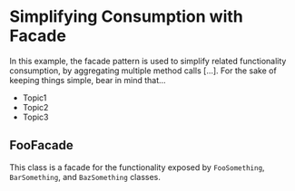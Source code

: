 # Simplifying Consumption with Facade

In this example, the facade pattern is used to simplify related functionality
consumption, by aggregating multiple method calls [...]. For the sake of keeping
things simple, bear in mind that...

- Topic1
- Topic2
- Topic3

## FooFacade

This class is a facade for the functionality exposed by `FooSomething`,
`BarSomething`, and `BazSomething` classes.
